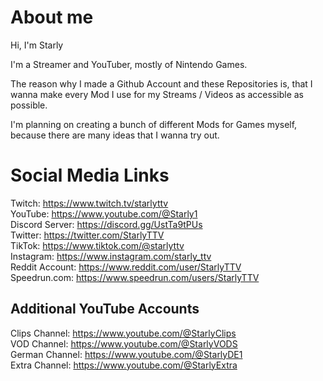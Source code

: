 # About me

Hi, I'm Starly

I'm a Streamer and YouTuber, mostly of Nintendo Games.

The reason why I made a Github Account and these Repositories is, that I wanna make every Mod I use for my Streams / Videos as accessible as possible.

I'm planning on creating a bunch of different Mods for Games myself, because there are many ideas that I wanna try out.

# Social Media Links #
Twitch: https://www.twitch.tv/starlyttv <br>
YouTube: https://www.youtube.com/@Starly1 <br>
Discord Server: https://discord.gg/UstTa9tPUs <br>
Twitter: https://twitter.com/StarlyTTV <br>
TikTok: https://www.tiktok.com/@starlyttv <br>
Instagram: https://www.instagram.com/starly_ttv <br>
Reddit Account: https://www.reddit.com/user/StarlyTTV <br>
Speedrun.com: https://www.speedrun.com/users/StarlyTTV

## Additional YouTube Accounts
Clips Channel: https://www.youtube.com/@StarlyClips <br>
VOD Channel: https://www.youtube.com/@StarlyVODS <br>
German Channel: https://www.youtube.com/@StarlyDE1 <br>
Extra Channel: https://www.youtube.com/@StarlyExtra
